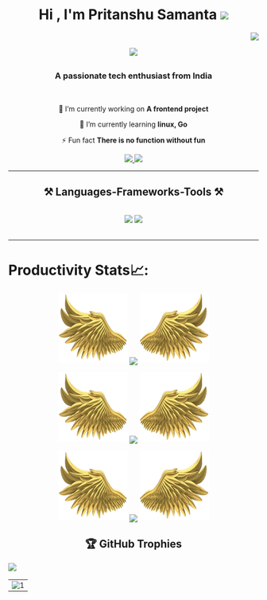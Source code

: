<!-- ![image](https://developers.giphy.com/branch/master/static/api-512d36c09662682717108a38bbb5c57d.gif) -->
<!-- ![image](https://repository-images.githubusercontent.com/588181932/e36ec678-7984-4cdd-8e4c-a3932772ff8e) -->
<h1 align="center">Hi , I'm Pritanshu Samanta <img src="https://media.giphy.com/media/hvRJCLFzcasrR4ia7z/giphy.gif" width="35"></h1>

<img align="right" src="https://visitor-badge.laobi.icu/badge?page_id=Pritanshu69.Pritanshu69" />
<h1 align="center">
    <img src="https://readme-typing-svg.herokuapp.com/?font=Righteous&size=35&center=true&vCenter=true&width=500&height=70&duration=4000&lines=Coder+and+Developer👨‍💻;+CS+enthusiast💻💓;" />
</h1>
<h3 align="center">A passionate tech enthusiast from India</h3>

<br/>

<div align="center">

🔭 I’m currently working on **A frontend project**

🌱 I’m currently learning **linux, Go**

⚡ Fun fact **There is no function without fun**

</div>

<div align="center"> 
  <a href="mailto:samantaprit1924@gmail.com">
    <img src="https://img.shields.io/badge/Gmail-333333?style=for-the-badge&logo=gmail&logoColor=red" />
  </a>
  <a href="https://www.linkedin.com/in/pritanshu-samanta-956450260/" target="_blank">
    <img src="https://img.shields.io/badge/LinkedIn-0077B5?style=for-the-badge&logo=linkedin&logoColor=white" target="_blank" />
  </a>
  </div>

   <hr/>
 
<h2 align="center">⚒️ Languages-Frameworks-Tools ⚒️</h2>
<br/>
<div align="center">
    <img src="https://skillicons.dev/icons?i=react,html,css,vscode,github,tailwind,git,vite,markdown" />
    <img src="https://skillicons.dev/icons?i=python,javascript,firebase,c,linux,cpp,go,emotion,figma" /><br>
</div>
<br/>
<hr/>
 

<!-- ![]() -->

</div>

# Productivity Stats📈:

<p align="center">
  <a>
    <img height="140" width="140" src="https://github.com/Anubhavdevv/Anubhavdevv/blob/main/PNG/left.png">
    <img align="center" src="https://streak-stats.demolab.com?user=Pritanshu69&theme=tokyonight"/>
    <img height="140" width="140" src="https://github.com/Anubhavdevv/Anubhavdevv/blob/main/PNG/right.png">
  </a>
</p>
<p align="center">
  <a>
    <img height="140" width="140" src="https://github.com/Anubhavdevv/Anubhavdevv/blob/main/PNG/left.png">
    <img align="center" src="https://github-readme-stats.vercel.app/api?username=Pritanshu69&show_icons=true&theme=tokyonight"/>
    <img height="140" width="140" src="https://github.com/Anubhavdevv/Anubhavdevv/blob/main/PNG/right.png">
  </a>
</p>

<p align="center">
  <a>
    <img height="140" width="140" src="https://github.com/Anubhavdevv/Anubhavdevv/blob/main/PNG/left.png">
    <img align="center" src="https://github-readme-stats.vercel.app/api/top-langs/?username=Priyadarshan2000&layout=compact&langs_count=25"/>
    <img height="140" width="140" src="https://github.com/Anubhavdevv/Anubhavdevv/blob/main/PNG/right.png">
  </a>
</p>

<table>
  <tr align="center">
    <td><img src="https://github-profile-summary-cards.vercel.app/api/cards/profile-details?username=Pritanshu69&theme=monokai"  display=block width=100% height=auto  alt="1" ></td>
   </tr> 
<div align="center">

## 🏆 GitHub Trophies

</div>

![](https://github-profile-trophy.vercel.app/?username=Pritanshu69&theme=radical&no-frame=false&no-bg=true&margin-w=4)

<!-- [![GitHub Streak](https://streak-stats.demolab.com?user=Pritanshu69&theme=tokyonight)](https://git.io/streak-stats) -->


